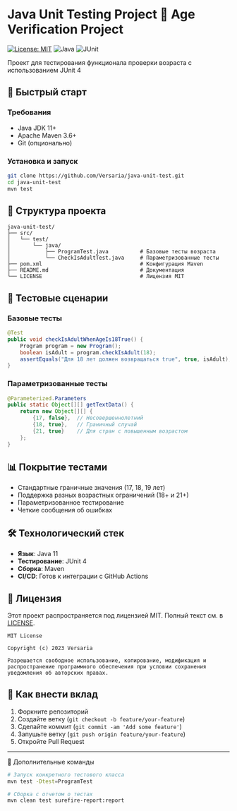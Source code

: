 # Java Unit Testing Project 🧪 Age Verification Project

[![License: MIT](https://img.shields.io/badge/License-MIT-yellow.svg)](https://opensource.org/licenses/MIT)
![Java](https://img.shields.io/badge/Java-11%2B-blue)
![JUnit](https://img.shields.io/badge/JUnit-4-red)

Проект для тестирования функционала проверки возраста с использованием JUnit 4

## 🚀 Быстрый старт

### Требования
- Java JDK 11+
- Apache Maven 3.6+
- Git (опционально)

### Установка и запуск
```bash
git clone https://github.com/Versaria/java-unit-test.git
cd java-unit-test
mvn test
```

## 📂 Структура проекта
```
java-unit-test/
├── src/
│   └── test/
│       └── java/
│           ├── ProgramTest.java          # Базовые тесты возраста
│           └── CheckIsAdultTest.java     # Параметризованные тесты
├── pom.xml                               # Конфигурация Maven
├── README.md                             # Документация
└── LICENSE                               # Лицензия MIT
```

## 🧪 Тестовые сценарии

### Базовые тесты
```java
@Test
public void checkIsAdultWhenAgeIs18True() {
    Program program = new Program();
    boolean isAdult = program.checkIsAdult(18);
    assertEquals("Для 18 лет должен возвращаться true", true, isAdult);
}
```

### Параметризованные тесты
```java
@Parameterized.Parameters
public static Object[][] getTextData() {
    return new Object[][] {
        {17, false},  // Несовершеннолетний
        {18, true},   // Граничный случай
        {21, true}    // Для стран с повышенным возрастом
    };
}
```

## 📊 Покрытие тестами
- Стандартные граничные значения (17, 18, 19 лет)
- Поддержка разных возрастных ограничений (18+ и 21+)
- Параметризованное тестирование
- Четкие сообщения об ошибках

## 🛠 Технологический стек
- **Язык**: Java 11
- **Тестирование**: JUnit 4
- **Сборка**: Maven
- **CI/CD**: Готов к интеграции с GitHub Actions

## 📜 Лицензия
Этот проект распространяется под лицензией MIT. Полный текст см. в [LICENSE](LICENSE).
```text
MIT License

Copyright (c) 2023 Versaria

Разрешается свободное использование, копирование, модификация и 
распространение программного обеспечения при условии сохранения 
уведомления об авторских правах.
```

## 🤝 Как внести вклад
1. Форкните репозиторий
2. Создайте ветку (`git checkout -b feature/your-feature`)
3. Сделайте коммит (`git commit -am 'Add some feature'`)
4. Запушьте ветку (`git push origin feature/your-feature`)
5. Откройте Pull Request

---
🔧 Дополнительные команды
```bash
# Запуск конкретного тестового класса
mvn test -Dtest=ProgramTest

# Сборка с отчетом о тестах
mvn clean test surefire-report:report
```
